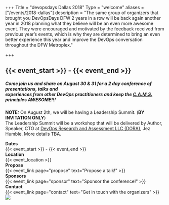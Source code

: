 +++
Title = "devopsdays Dallas 2018"
Type = "welcome"
aliases = ["/events/2018-dallas"]
description = "The same group of organizers that brought you DevOpsDays DFW 2 years in a row will be back again another year in 2018 planning what they believe will be an even more awesome event. They were encouraged and motivated by the feedback received from previous year’s events, which is why they are determined to bring an even better experience this year and improve the DevOps conversation throughout the DFW Metroplex."

+++

<h2>{{< event_start >}} - {{< event_end >}}</h2>

##### Come join us and share on August 30 & 31 for a 2 day conference of presentations, talks and <br>experiences from other DevOps practitioners and keep the <b><a href="http://devopsdictionary.com/wiki/CAMS">C.A.M.S.</a></b> principles <b>AWESOME</b>!!! ####

<strong>NOTE:</strong> On August 2th, we will be having a Leadership Summit. (<strong>BY INVITATION ONLY</strong>)<br>
The Leadership Summit will be a workshop that will be delivered by Author, Speaker, CTO at <a href="https://devops-research.com">DevOps Research and Assessment LLC (DORA)</a>, Jez Humble. More details TBA.

<toggle>
<div class = "row">
  <div class = "col-md-2">
    <strong>Dates</strong>
  </div>
  <div class = "col-md-8">
    {{< event_start >}} - {{< event_end >}}
  </div>
</div>
<div class = "row">
  <div class = "col-md-2">
    <strong>Location</strong>
  </div>
  <div class = "col-md-8">
    {{< event_location >}}
  </div>
</div>
<!-- <div class = "row">
  <div class = "col-md-2">
    <strong>Register</strong>
  </div>
  <div class = "col-md-8">
    {{< event_link page="registration" text="Register to attend the conference!" >}}
  </div>
</div> -->
<div class = "row">
  <div class = "col-md-2">
    <strong>Propose</strong>
  </div>
  <div class = "col-md-8">
    {{< event_link page="propose" text="Propose a talk!" >}}
  </div>
</div> 
<!-- <div class = "row">
  <div class = "col-md-2">
    <strong>Program</strong>
  </div>
  <div class = "col-md-8">
    View the {{< event_link page="program" text="program." >}}
  </div>
</div> -->
<!-- <div class = "row">
  <div class = "col-md-2">
    <strong>Speakers</strong>
  </div>
  <div class = "col-md-8">
    Check out the {{< event_link page="speakers" text="speakers!" >}}
  </div>
</div> -->
<div class = "row">
  <div class = "col-md-2">
    <strong>Sponsors</strong>
  </div>
  <div class = "col-md-8">
    {{< event_link page="sponsor" text="Sponsor the conference!" >}}
  </div>
</div>
<div class = "row">
  <div class = "col-md-2">
    <strong>Contact</strong>
  </div>
  <div class = "col-md-8">
    {{< event_link page="contact" text="Get in touch with the organizers" >}}
  </div>
</div>

<img style="float: center; max-width: 815px; padding: 0px 20px 20px 0px" src="/events/2018-dallas/logo.png">

<br>
<br>
<!-- Go to www.addthis.com/dashboard to customize your tools -->
<div class="addthis_horizontal_follow_toolbox"></div>
<!-- Go to www.addthis.com/dashboard to customize your tools -->
<script type="text/javascript" src="//s7.addthis.com/js/300/addthis_widget.js#pubid=ra-5724f5b54cc142a1"></script>
<!-- Uncomment if you added your city twitter name -->
<!--
{{< event_twitter >}}
-->
